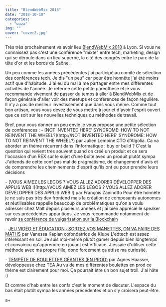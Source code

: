 ```yaml
---
title: "BlendWebMix 2018"
date: "2018-10-10"
categories: 
  - "waza"
img: ""
cover: "cover2.jpg"
---
```


Très très prochainement va avoir lieu [BlendWebMix 2018](https://www.blendwebmix.com/) à Lyon. Si vous ne connaissez pas c'est une conférence "mixte" entre tech, marketing, design qui se déroule dans un lieu superbe, la cité des congrès entre le parc de la tête d'or et les bords de Saône.

Un peu comme les années précédentes j'ai participé au comité de sélection des conférences tech. Je dis "un peu" car pour être honnête j'ai été moins actif que d'habitude. J'ai eu du mal à me partager entre mes différentes activités de l'année. Je referme cette petite parenthèse et je vous recommande vivement de passer du temps à aller à BlendWebMix et de façon générale d'aller voir des meetups et conférences de façon régulière. Il n'y a pas de meilleur investissement que dans vous même. Comme tout bon artisan, vous vous devez de vous mettre à jour et d'avoir l'esprit ouvert que ce soit sur les nouvelles techniques ou méthodes de travail.

Bref, pour vous donner un peu envie je vous propose une petite sélection de conférences : - [NOT INVENTED HERE’ SYNDROME: HOW TO NOT REINVENT THE WHEEL?](http://NOT INVENTED HERE’ SYNDROME: HOW TO NOT REINVENT THE WHEEL?) par Julien Lemoine CTO d'Algolia. Ca va aborder un thème récurrent dans l'informatique : buy or build ? C'est la question qui revient très souvent quand on créé un produit et ce sera l'occasion d'un REX sur le sujet d'une boite avec un produit plutôt sympa J'attends de cette conf pas mal de pragmatisme, de changement d'avis et de comprendre les cheminements d'esprit qu'ils ont eu pour prendre leurs décisions

\- [VOUS AIMEZ LES LEGOS ? VOUS ALLEZ ADORER DÉVELOPPER DES APPLIS WEB !](http://VOUS AIMEZ LES LEGOS ? VOUS ALLEZ ADORER DÉVELOPPER DES APPLIS WEB !) par François Zaninotto Pour être honnête je ne suis pas très dev frontend mais la création de composants autonomes et réutilisables rappelle beaucoup de problématiques qu'on a voulu adresser chez Malt depuis plusieurs années et j'ai bien apprécié le speaker sur ces précédentes apparitions. Je vous recommande notamment de revoir [sa conférence de vulgarisation sur la Blockchain](https://www.youtube.com/watch?v=JaAHbWpl9Ro)

\- [JEU VIDÉO ET ÉDUCATION : SORTEZ VOS MANETTES, ON VA FAIRE DES MATHS](https://www.blendwebmix.com/programme/conferences/sortez-vos-manettes-on-va-faire-des-maths/) par Vanessa Kaplan cofondatrice de Kiupe L'edtech est assez intéressant en soi. Je suis moi-même plutôt gamer depuis bien longtemps et convaincu qu'apprendre en jouant est efficace. J'essaie d'utiliser cette méthode avec ma propre fille, donc forcément ça attise ma curiosité.

\- [TEMPÊTE DE BOULETTES GÉANTES (EN PROD)](https://www.blendwebmix.com/programme/conferences/tempete-de-boulettes-geantes-en-prod/) par Agnes Haasser, développeuse chez TEA Au vu de mes différentes boulettes en prod ce thème est clairement pour moi. Ça pourrait être un bon sujet troll. J'ai hâte :)

Et comme d'hab entre les confs c'est le moment de discuter. L'espace du bas était plutôt sympa les années précédentes et on s'y croisera peut-être.

a+
